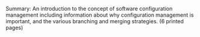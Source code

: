 Summary: An introduction to the concept of software configuration management including information about why configuration management is important, and the various branching and merging strategies. (6 printed pages)
